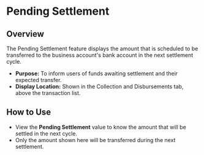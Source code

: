 # Pending Settlement

## Overview
The Pending Settlement feature displays the amount that is scheduled to be transferred to the business account's bank account in the next settlement cycle.

- **Purpose:** To inform users of funds awaiting settlement and their expected transfer.
- **Display Location:** Shown in the Collection and Disbursements tab, above the transaction list.

## How to Use
- View the **Pending Settlement** value to know the amount that will be settled in the next cycle.
- Only the amount shown here will be transferred during the next settlement. 